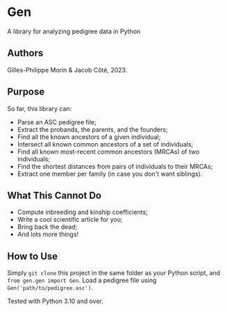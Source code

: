 # Gen
A library for analyzing pedigree data in Python

## Authors
Gilles-Philippe Morin & Jacob Côté, 2023.

## Purpose
So far, this library can:
* Parse an ASC pedigree file;
* Extract the probands, the parents, and the founders;
* Find all the known ancestors of a given individual;
* Intersect all known common ancestors of a set of individuals;
* Find all known most-recent common ancestors (MRCAs) of two individuals;
* Find the shortest distances from pairs of individuals to their MRCAs;
* Extract one member per family (in case you don't want siblings).

## What This Cannot Do
* Compute inbreeding and kinship coefficients;
* Write a cool scientific article for you;
* Bring back the dead;
* And lots more things!

## How to Use
Simply `git clone` this project in the same folder as your Python script, and `from gen.gen import Gen`. Load a pedigree file using `Gen('path/to/pedigree.asc')`.

Tested with Python 3.10 and over.
